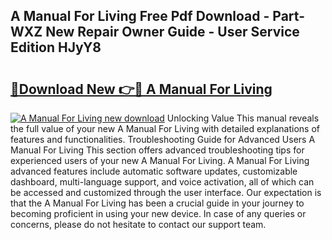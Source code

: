 ## A Manual For Living Free Pdf Download - Part-WXZ New Repair Owner Guide - User Service Edition HJyY8

# <h2><a href="http://bc11483.oget.top/?id=A+Manual+For+Living">🔗Download New 👉🔴 A Manual For Living</a></h2>

[![A Manual For Living new download](https://i.imgur.com/5g1atiW.png)](http://bc11483.oget.top/?id=A+Manual+For+Living)
Unlocking Value This manual reveals the full value of your new A Manual For Living with detailed explanations of features and functionalities. Troubleshooting Guide for Advanced Users A Manual For Living This section offers advanced troubleshooting tips for experienced users of your new A Manual For Living. A Manual For Living advanced features include automatic software updates, customizable dashboard, multi-language support, and voice activation, all of which can be accessed and customized through the user interface. Our expectation is that the A Manual For Living has been a crucial guide in your journey to becoming proficient in using your new device. In case of any queries or concerns, please do not hesitate to contact our support team.
